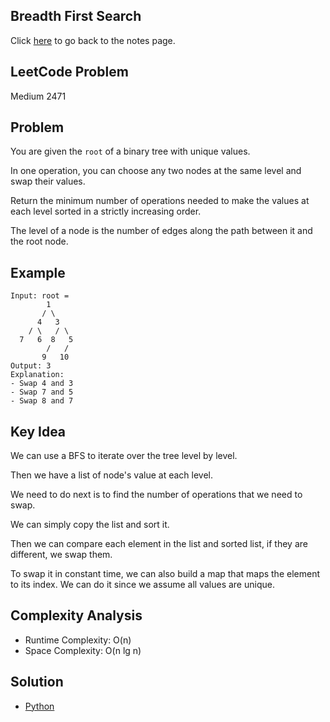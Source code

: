 ## Breadth First Search
Click [here](../notes.md) to go back to the notes page.

## LeetCode Problem
Medium 2471

## Problem
You are given the `root` of a binary tree with unique values.

In one operation, you can choose any two nodes at the same level and swap their values.

Return the minimum number of operations needed to make the values at each level sorted in a strictly increasing order.

The level of a node is the number of edges along the path between it and the root node.

## Example
```
Input: root =
        1
       / \
      4   3
    / \   / \
  7   6  8   5
        /   / 
       9   10
Output: 3
Explanation:
- Swap 4 and 3
- Swap 7 and 5
- Swap 8 and 7
```

## Key Idea
We can use a BFS to iterate over the tree level by level.

Then we have a list of node's value at each level.

We need to do next is to find the number of operations that we need to swap.

We can simply copy the list and sort it.

Then we can compare each element in the list and sorted list, if they are different, we swap them.

To swap it in constant time, we can also build a map that maps the element to its index. We can do it since we assume all values are unique.

## Complexity Analysis
- Runtime Complexity: O(n)
- Space Complexity: O(n lg n)

## Solution
- [Python](./solution.py)
